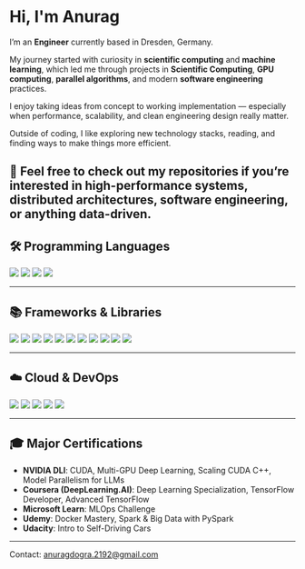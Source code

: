 # Hi, I'm Anurag

I’m an **Engineer** currently based in Dresden, Germany.  

My journey started with curiosity in **scientific computing** and **machine learning**, which led me through projects in **Scientific Computing**, **GPU computing**, **parallel algorithms**, and modern **software engineering** practices.  

I enjoy taking ideas from concept to working implementation — especially when performance, scalability, and clean engineering design really matter.  

Outside of coding, I like exploring new technology stacks, reading, and finding ways to make things more efficient.  

🚀 Feel free to check out my repositories if you’re interested in **high-performance systems**, **distributed architectures**, **software engineering**, or anything **data-driven**.
---

## 🛠️ Programming Languages  

<p>
  <img src="https://img.shields.io/badge/C++-00599C?style=for-the-badge&logo=cplusplus&logoColor=white" />
  <img src="https://img.shields.io/badge/Python-3776AB?style=for-the-badge&logo=python&logoColor=white" />
  <img src="https://img.shields.io/badge/CUDA-76B900?style=for-the-badge&logo=nvidia&logoColor=white" />
  <img src="https://img.shields.io/badge/Bash-4EAA25?style=for-the-badge&logo=gnubash&logoColor=white" />
</p>

---

## 📚 Frameworks & Libraries  

<p>
  <img src="https://img.shields.io/badge/TensorFlow-FF6F00?style=for-the-badge&logo=tensorflow&logoColor=white" />
  <img src="https://img.shields.io/badge/PyTorch-EE4C2C?style=for-the-badge&logo=pytorch&logoColor=white" />
  <img src="https://img.shields.io/badge/Scikit--learn-F7931E?style=for-the-badge&logo=scikit-learn&logoColor=white" />
  <img src="https://img.shields.io/badge/NumPy-013243?style=for-the-badge&logo=numpy&logoColor=white" />
  <img src="https://img.shields.io/badge/Pandas-150458?style=for-the-badge&logo=pandas&logoColor=white" />
  <img src="https://img.shields.io/badge/Apache%20Spark-E25A1C?style=for-the-badge&logo=apachespark&logoColor=white" />
  <img src="https://img.shields.io/badge/MPI-007396?style=for-the-badge&logo=openmpi&logoColor=white" />
  <img src="https://img.shields.io/badge/OpenMP-00599C?style=for-the-badge&logo=openmp&logoColor=white" />
  <img src="https://img.shields.io/badge/DeepSpeed-FF1493?style=for-the-badge&logoColor=white" />
  <img src="https://img.shields.io/badge/Horovod-00ADEF?style=for-the-badge&logoColor=white" />
  <img src="https://img.shields.io/badge/Keras-D00000?style=for-the-badge&logo=keras&logoColor=white" />
</p>

---

## ☁️ Cloud & DevOps  

<p>
  <img src="https://img.shields.io/badge/Azure-0078D4?style=for-the-badge&logo=microsoftazure&logoColor=white" />
  <img src="https://img.shields.io/badge/AWS-232F3E?style=for-the-badge&logo=amazonaws&logoColor=white" />
  <img src="https://img.shields.io/badge/Docker-2496ED?style=for-the-badge&logo=docker&logoColor=white" />
  <img src="https://img.shields.io/badge/Kubernetes-326CE5?style=for-the-badge&logo=kubernetes&logoColor=white" />
  <img src="https://img.shields.io/badge/CI/CD-2088FF?style=for-the-badge&logo=githubactions&logoColor=white" />
</p>

---

## 🎓 Major Certifications  

- **NVIDIA DLI**: CUDA, Multi-GPU Deep Learning, Scaling CUDA C++, Model Parallelism for LLMs  
- **Coursera (DeepLearning.AI)**: Deep Learning Specialization, TensorFlow Developer, Advanced TensorFlow  
- **Microsoft Learn**: MLOps Challenge  
- **Udemy**: Docker Mastery, Spark & Big Data with PySpark  
- **Udacity**: Intro to Self-Driving Cars  

---
Contact: anuragdogra.2192@gmail.com
